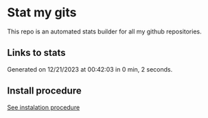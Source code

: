 # Stat my gits

This repo is an automated stats builder for all my github repositories.

## Links to stats


Generated on 12/21/2023 at 00:42:03 in 0 min, 2 seconds.

## Install procedure

[See instalation procedure](./src/install.md)
